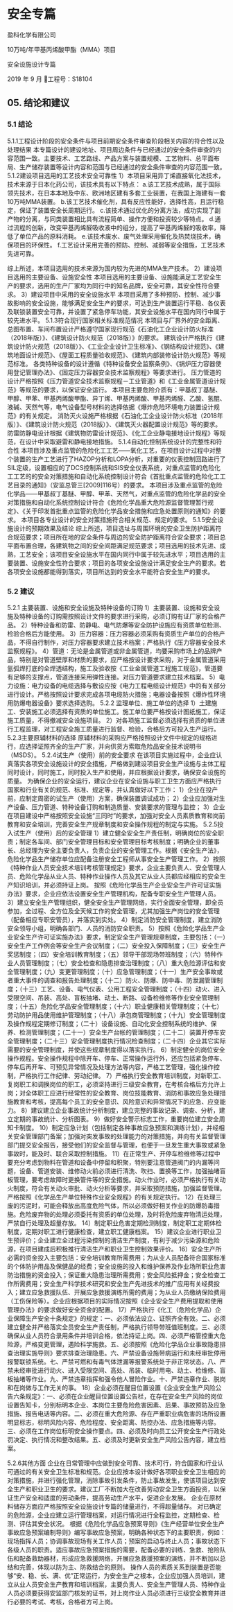 # 安全专篇
盈科化学有限公司

10万吨/年甲基丙烯酸甲酯（MMA）项目

安全设施设计专篇

2019 年 9 月
工程号：S18104

## 05. 结论和建议

### 5.1 结论

5.1.1工程设计阶段的安全条件与项目前期安全条件审查阶段相关内容的符合性以及处理结果
本专篇设计的建设地址、项目周边条件与已经通过的安全条件审查的内容范围一致。主要技术、工艺路线、产品方案与装置规模、工艺物料、总平面布局、生产储存装置等设计内容和范围与已经通过的安全条件审查的内容范围一致。
5.1.2建设项目选用的工艺技术安全可靠性
1）本项目采用异丁烯直接氧化法技术，技术来源于日本化药公司，该技术具有以下特点：
a.该工艺技术成熟，属于国际领先技术，在日本本地及中东、欧洲地区建有多套工业装置，在我国上海建有一套10万吨MMA装置。
b.该工艺技术催化剂，具有反应性能好，选择性高，且运行稳定，保证了装置安全长周期运行。
c.该技术通过优化的分离方法，成功实现了副产物的分离，与同类装置相比具有流程简单、操作方便和投资较少等特点。
d.通过流程的创新，改变甲基丙烯醛吸收液中的组分，提高了甲基丙烯醛的吸收率，降低了单位产品的原料消耗。
e.该技术废水、废气处理采用催化及热焚烧技术，确保项目的环保性。
f.工艺设计采用完善的预防、控制、减弱等安全措施，工艺技术先进可靠。

综上所述，本项目选用的技术来源为国内较为先进的MMA生产技术。
2）建设项目选用的主要设备、设施安全性
本项目选用的主要设备、设施能满足工艺安全生产的要求，选用的生产厂家均为同行中的知名品牌，安全可靠，其安全性符合要求。
3）建设项目中采用的安全设施水平
本项目采用了多种预防、控制、减少事故影响的安全设施，能够满足安全生产的要求，可达到生产装置运行平稳、各仪表及联锁装置安全可靠，并设置了紧急停车功能，其安全设施水平在国内同行中属于较先进水平。
5.1.3符合现行国家相关标准规范情况
本项目与厂界外的安全距离、总图布置、车间布置设计严格遵守国家现行规范《石油化工企业设计防火标准（2018年版）》、《建筑设计防火规范（2018版）》的要求。
建筑设计严格执行《建筑设计防火规范（2018版）》、《工业企业设计卫生标准》、《钢结构设计规范》、《建筑地面设计规范》、《屋面工程质量验收规范》、《建筑内部装修设计防火规范》等规范标准。
各类特种设备的设计遵循《特种设备安全监察条例》、《锅炉压力容器使用登记管理办法》、《固定压力容器安全技术监察规程》等要求进行。
压力管道的设计严格按照《压力管道安全技术监察规程－工业管道》和《工业金属管道设计规范》等规范的要求，以保证安全运行。
本项目主要危险介质有：甲基叔丁基醚、甲醇、甲苯、甲基丙烯酸甲酯、异丁烯、甲基丙烯酸、甲基丙烯醛、乙酸、氢醌、液碱、天然气等，电气设备型号材料的选择依据《爆炸危险环境电力装置设计规范》的有关规定。
消防灭火设施严格根据《石油化工企业设计防火标准（2018年版）》、《建筑设计防火规范（2018版）》、《建筑灭火器配置设计规范》等的要求。
防雷防静电设计根据《建筑物防雷设计规范》、《化工企业静电接地设计规程》等规范，在设计中采取避雷和静电接地措施。
5.1.4自动化控制系统设计的完整性和符合性
本项目涉及重点监管的危险化工工艺——氧化工艺，在项目设计过程中对整个装置的生产工艺进行了HAZOP分析和LOPA分析，对重要的仪表控制回路进行了SIL定级，设置相应的了DCS控制系统和SIS安全仪表系统，对重点监管的危险化工工艺的的安全对策措施和自动化系统控制设计符合《首批重点监管的危险化工工艺目录的通知》（安监总管三[2009]116号）的要求。
本项目涉及重点监管的危险化学品——甲基叔丁基醚、甲醇、甲苯、天然气，对重点监管的危险化学品的安全对策措施和自动化系统控制设计符合《危险化学品重大危险源监督管理暂行规定》、《关于印发首批重点监管的危险化学品安全措施和应急处置原则的通知》的要求。
本项目各专业设计的安全对策措施符合相关规范、规定的要求。
5.1.5安全设施设计的预期效果及结论
综上所述，项目选址与周围环境的安全卫生防护距离符合规范要求；项目所在地的安全条件与周边的安全防护距离符合安全要求；项目总平面布置合理，各建筑物之间的安全间距满足规范要求；项目选用的技术先进、成熟，工艺安全；该项目安全设施水平在国内同行中属于较先进水平；项目选用的主要装置、设施安全性符合要求；项目的各项安全设施设计满足安全生产的要求。若各项安全设施都能得到落实，项目所达到的安全水平能符合安全生产的要求。

### 5.2 建议

5.2.1 主要装置、设施和安全设施及特种设备的订购
1）主要装置、设施和安全设施及特种设备的订购需按照设计文件的要求进行采购，必须订购有证厂家的合格产品。
2）特种设备和防雷、防静电、电气防爆等安全防护设施应有资质单位检测、检验合格后方能使用。
3）压力容器：压力容器必须采购有资质生产单位的合格产品，不得自行制作，对压力容器要求建立技术档案；严格执行《压力容器安全技术监察规程》。
4）管道：无论是金属管道或非金属管道，均要采购市场上的品牌产品，特别是对管道壁厚和材质的要求，应严格按设计要求采购，对于金属管道采用氩弧焊打底的全焊透结构，施工及验收按《工业金属管道工程施工规范》，管道要有足够的支撑点，管道连接采用弹性连接。对压力管道要求建立技术档案。
5）电力设施：电力设备的电缆选择与敷设应按《电力工程电缆设计规范》中的有关部分进行设计。严格按照设计要求完成各项电缆防火措施；电器设备按照《爆炸性环境用防爆电器设备》要求选择选购。
5.2.2 监理单位、施工单位的选择
1）土建施工、安装施工必须选择有资质的单位施工。施工单位要严格按设计图纸施工，保证施工质量，不得撤减安全设施项目。
2）对各项施工监督必须选择有资质的单位进行工程监理，对工程安全施工质量进行监督、检验，合格后方可投入生产运行。
5.2.3主要原辅材料的选择
原辅材料的采购应严格按照设计文件中规定的规格进行，应选择证照齐全的生产厂家，并向供货方索取危险品安全技术说明书（MSDS）。
5.2.4试生产（使用）前的安全要求
在该项目实施过程中，企业应认真落实各项安全设施设计的安全措施，严格做到建设项目安全生产设施与主体工程同时设计，同时施工，同时投入生产和使用，并应根据设计要求，确保安全设施的质量。
为确保企业的安全运行，建议企业在安全设施与职工卫生方面应严格执行国家和行业有关的规范、标准、规定等，并认真做好以下工作：
1）企业在投产前，应制定周密的试生产（使用）方案，确保装置调试成功；
2）企业应加强对生产设备、压力管道、特种设备订购和制造质量、安装要求的管理与监控；
3）企业在项目建设中严格按照安全设施“三同时”的要求，加强对安全人员素质教育和岗前教育和安全培训，完善安全生产规章制度和安全操作规程的制定与实施。
5.2.5投入试生产（使用）后的安全管理
1）建立健全安全生产责任制，明确岗位的安全职责；制定各车间、部门安全管理目标和安全管理目标考核制度；明确企业的董事长、总经理为安全主要负责人，负责企业的安全管理工作。根据《安全生产法》，危险化学品生产储存单位应配备注册安全工程师从事安全生产管理工作。
2）按照《特种作业人员安全技术培训考核管理规定》要求，企业主要负责人、安全管理人员、危险化学品从业人员、特种作业操作人员及其它从业人员都应经相应的安全生产知识培训，并必须持证上岗。
按照《危险化学品生产企业安全生产许可证实施办法》要求，企业应依法设置安全生产管理机构，配备专职安全生产管理人员。
3）建立安全生产管理组织，健全安全生产管理网络，实行全面安全管理，即全员参加，全过程、全方位及全天候工作的安全管理，尤其加强生产岗位的安全管理（配备相应专职安管员），并落实到实处。
4）制定消防安全管理制度，建立消防安全领导小组，明确各部门、人员的消防安全职责。
5）按照《危险化学品生产企业安全生产许可证实施办法》要求，制定安全生产管理规章制度，主要包括：（一）安全生产工作例会等安全生产会议制度；（二）安全投入保障制度；（三）安全生产奖惩制度；（四）安全培训教育制度；（五）领导干部现场带班制度；（六）特种作业人员管理制度；（七）安全检查和隐患排查治理制度；（八）重大危险源评估和安全管理制度；（九）变更管理制度；（十）应急管理制度；（十一）生产安全事故或者重大事件的调查和报告处理制度；（十二）防火、防爆、防中毒、防泄漏管理制度；（十三）工艺、设备、电气仪表、公用工程安全管理制度；（十四）动火、进入受限空间、吊装、高处、盲板抽堵、动土、断路、设备检维修等作业安全管理制度；（十五）危险化学品安全管理制度；（十六）职业健康相关管理制度；（十七）劳动防护用品使用维护管理制度；（十八）承包商管理制度；（十九）安全管理制度及操作规程定期修订制度；（二十）设备设施、自动化安全控制系统的维护、保养、检测管理制度；（二十一）安全生产台帐的管理制度；（二十二）装置开停车安全管理制度；（二十三）安全管理制度执行情况检查制度；（二十四）企业其它实际需要的安全管理制度，并使这些规章制度得以落实执行。
6）制定健全的岗位安全操作规程。安全操作规程中除开车、停车、正常操作运行外，还应包括紧急停车、停车后再开车、可预见异常情况及处理方法等内容，严格工艺管理，强化操作控制，严格执行工作纪律、劳动纪律。
7）严格执行安全教育培训制度，对新职工、复岗职工和调换岗位的职工，必须坚持进行三级安全教育，在考核合格后方允许上岗；对全体职工应进行经常性的安全教育、岗位技能教育、消防和事故应急处理措施教育和考核，提高每个员工的安全意识、风险意识和异常情况下的应急、应变能力。
8）建议建立企业事故统计分析制度，建立完整的事故记录、调查、分析，建立定期的事故统计、分析图表。
9）做好安全警示标志工作，重要岗位建立安全周知卡制度。
10）制定应急计划（包括制定各种事故应急预案和演练计划），并经相关安全管理部门备案；加强对突发事故的处理能力的对策措施，并向有关监督管理部门提交安全报告，接受他们的安全监督与管理，也便于一旦发生重大事故或紧急事故时，能及时、联合采取控制措施。
11）在正常生产、开停车检维修等过程中要充分考虑到物料在管道和设备中停留和积聚，特别要注意管道阀门的内漏等问题，设备、管道安装、维修动火前必须进行清洗、吹扫、置换等工作，加强抽堵盲板管理，要考虑故障时更换管件等的安全措施。动火作业时，必须严格执行有关动火制度，符合有关动火审批、动火分析等要求，并采取预防措施，加强监督管理。严格按照《化学品生产单位特殊作业安全规程》的有关规定执行。
12）在处理三废的污泥时，可能会释放出高度危险气体，所以必须做好相关作业的防爆防毒措施。危险废弃物的处理必须委托有资质的单位处理，及时将危险废弃物清运处理，严禁自行处理及超量存放。
14）制定职业危害定期检测制度，制定职工定期体检制度，定期对职工进行健康检查，建立职工健康档案。
15）建议企业进行职业卫生预评价；企业建立全过程污染控制的清洁生产制度，有利于减少污染源和危险源，在项目建成后积极推行清洁生产和职业卫生控制效果评价。
16）安全生产所必需的资金投入主要包括：安全培训教育所需费用；为从业人员配备符合国家标准的个体防护用品及保健品的经费；安全设施的投入和维护保养及作业场所职业危害防治措施的资金投入；保证重大隐患治理所需费用；安全风险抵押金；安全检查工作所需费用；安全生产科学技术研究和安全生产先进技术的推广应用有关经费投入；建立应急救援队伍、开展应急救援演练所需的费用；为从业人员缴纳保险费用（工伤保险等）。企业应根据项目的实际情况按照《企业安全生产费用提取和使用管理办法》的要求做好安全资金的配置。
17）严格执行《化工（危险化学品）企业保障生产安全十条规定》的规定：一、必须依法设立、证照齐全有效。二、必须建立健全并严格落实全员安全生产责任制，严格执行领导带班值班制度。三、必须确保从业人员符合录用条件并培训合格，依法持证上岗。四、必须严格管控重大危险源，严格变更管理，遇险科学施救。五、必须按照《危险化学品企业事故隐患排查治理实施导则》要求排查治理隐患。六、严禁设备设施带病运行和未经审批停用报警联锁系统。七、严禁可燃和有毒气体泄漏等报警系统处于非正常状态。八、严禁未经审批进行动火、进入受限空间、高处、吊装、临时用电、动土、检维修、盲板抽堵等作业。九、严禁违章指挥和强令他人冒险作业。十、严禁违章作业、脱岗和在岗做与工作无关的事。
18）企业必须在醒目位置设置《企业安全生产风险公告六条规定》：一、必须在企业醒目位置设置公告栏，在存在安全生产风险的岗位设置告知卡，分别标明本企业、本岗位主要危险危害因素、后果、事故预防及应急措施、报告电话等内容。二、必须在重大危险源、存在严重职业病危害的场所设置明显标志，标明风险内容、危险程度、安全距离、防控办法、应急措施等内容。三、必须在工作岗位标明安全操作要点。四、必须及时向员工公开安全生产行政处罚决定、执行情况和整改结果。五、必须及时更新安全生产风险公告内容，建立档案。

5.2.6其他方面
企业在日常管理中应做到安全可靠、技术可行，符合国家和行业认可通过的有关安全卫生标准和规范。企业应按本设计做好各项职业安全卫生相应的对策措施，并进行强化管理，消除事故引发条件，防止事故发生，使该项目达到安全生产和职业卫生的要求。建议工厂不断加大在改善劳动安全卫生方面投资，以保证生产安全和适度的劳动条件，提高劳动生产水平，促进企业发展。
企业在原材料储存方面应严格按照安全设施设计专篇的储量进行，不得超量储存。
对已确定的危险源，企业应建立运行管理档案，对运行情况进行全程监控，定期检查、检测、评估其安全状况。
根据《危险化学品应急预案导则》《生产经营单位安全生产事故应急预案编制导则》编写事故应急预案，明确各种状态下的主要职责，例如：现场指挥人员；协调事故现场有关工作人员；预案的启动与终止人员；事故状态下各级人员的职责。适应事故应急预案措施的需要，配备必要的训练、急救、抢险队伍和配备救助器材，形成应急救援网络，开展应急救援预案的演练，并不断加以总结和完善，体现以防为主、防救结合的原则。
操作人员的素质关系到装置是否能够“安、稳、长、满、优”正常运行，为安全生产之根本，企业应加强人员培训，建立从业人员安全生产教育和培训档案，主要负责人、安全生产管理人员、特种作业人员必须要获得安监部门核发的证书，对上岗作业人员必须进行三级安全教育并进行必要的考试、考核，合格者方可上岗。